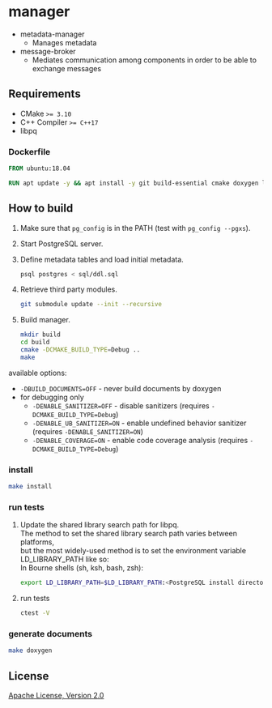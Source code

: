 # manager

* metadata-manager
    * Manages metadata 
* message-broker
    * Mediates communication among components in order to be able to exchange messages

## Requirements

* CMake `>= 3.10`
* C++ Compiler `>= C++17`
* libpq

### Dockerfile

```dockerfile
FROM ubuntu:18.04

RUN apt update -y && apt install -y git build-essential cmake doxygen libboost-system-dev
```

## How to build

1. Make sure that `pg_config` is in the PATH (test with `pg_config --pgxs`).

1. Start PostgreSQL server.

1. Define metadata tables and load initial metadata. 

    ```sh
    psql postgres < sql/ddl.sql
    ```

1. Retrieve third party modules.

    ```sh
    git submodule update --init --recursive
    ```

1. Build manager.
    ```sh
    mkdir build
    cd build
    cmake -DCMAKE_BUILD_TYPE=Debug ..
    make
    ```

available options:
* `-DBUILD_DOCUMENTS=OFF` - never build documents by doxygen
* for debugging only
  * `-DENABLE_SANITIZER=OFF` - disable sanitizers (requires `-DCMAKE_BUILD_TYPE=Debug`)
  * `-DENABLE_UB_SANITIZER=ON` - enable undefined behavior sanitizer (requires `-DENABLE_SANITIZER=ON`)
  * `-DENABLE_COVERAGE=ON` - enable code coverage analysis (requires `-DCMAKE_BUILD_TYPE=Debug`)

### install 

```sh
make install
```

### run tests

1. Update the shared library search path for libpq.  
    The method to set the shared library search path varies between platforms,  
    but the most widely-used method is to set the environment variable LD_LIBRARY_PATH like so:  
    In Bourne shells (sh, ksh, bash, zsh):  

	```sh
	export LD_LIBRARY_PATH=$LD_LIBRARY_PATH:<PostgreSQL install directory>/lib
	```

1. run tests

    ```sh
    ctest -V
    ```

### generate documents

```sh
make doxygen
```

## License

[Apache License, Version 2.0](http://www.apache.org/licenses/LICENSE-2.0)
